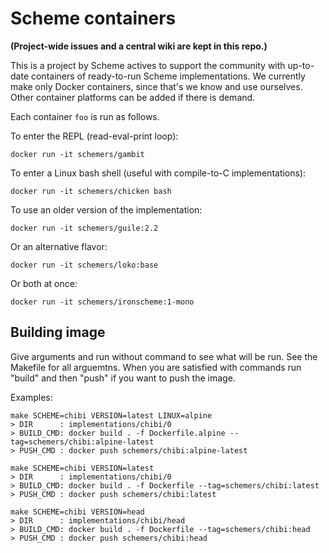 # Scheme containers

**(Project-wide issues and a central wiki are kept in this repo.)**

This is a project by Scheme actives to support the community with
up-to-date containers of ready-to-run Scheme implementations. We
currently make only Docker containers, since that's we know and use
ourselves. Other container platforms can be added if there is demand.

Each container `foo` is run as follows.

To enter the REPL (read-eval-print loop):

    docker run -it schemers/gambit

To enter a Linux bash shell (useful with compile-to-C implementations):

    docker run -it schemers/chicken bash

To use an older version of the implementation:

    docker run -it schemers/guile:2.2

Or an alternative flavor:

    docker run -it schemers/loko:base

Or both at once:

    docker run -it schemers/ironscheme:1-mono


## Building image

Give arguments and run without command to see what will be run.  See the
Makefile for all arguemtns. When you are satisfied with commands run "build"
and then "push" if you want to push the image.

Examples:

    make SCHEME=chibi VERSION=latest LINUX=alpine
    > DIR      : implementations/chibi/0
    > BUILD_CMD: docker build . -f Dockerfile.alpine --tag=schemers/chibi:alpine-latest
    > PUSH_CMD : docker push schemers/chibi:alpine-latest

    make SCHEME=chibi VERSION=latest
    > DIR      : implementations/chibi/0
    > BUILD_CMD: docker build . -f Dockerfile --tag=schemers/chibi:latest
    > PUSH_CMD : docker push schemers/chibi:latest

    make SCHEME=chibi VERSION=head
    > DIR      : implementations/chibi/head
    > BUILD_CMD: docker build . -f Dockerfile --tag=schemers/chibi:head
    > PUSH_CMD : docker push schemers/chibi:head


